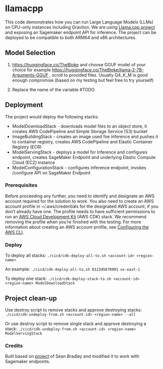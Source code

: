 # llamacpp

This code demonstrates how you can run Large Language Models (LLMs) on CPU-only instances including Graviton. We are using [Llama.cpp project](https://github.com/ggerganov/llama.cpp) and exposing an Sagemaker endpoint API for inference.
The project can be deployed to be compatible to both ARM64 and x86 architectures. 

## Model Selection

1. https://huggingface.co/TheBloke  and choose GGUF model of your choice for example https://huggingface.co/TheBloke/llama-2-7B-Arguments-GGUF , scroll to provided files.  Usually Q4_K_M is good enough compromise (based on my testing but feel free to try yourself)

2. Replace the name of the variable #TODO

## Deployment

The project would deploy the following stacks:
* ModelDownloadStack       - downloads model files to an object store, it creates AWS CodePipeline and Simple Storage Service (S3) bucket
* ImageBuildingStack       - creates an image used foe inference and pushes it to container registry, creates AWS CodePipeline and Elastic Container Registry (ECR)
* ModelServingStack        - deploys a model for inference and configures endpoint, creates SageMaker Endpoint and underlying Elastic Compute Cloud (EC2) instance
* ModelConfigurationStack  - configures inference endpoint, invokes /configure API on SageMaker Endpoint

### Prerequisites

Before proceeding any further, you need to identify and designate an AWS account required for the solution to work. You also need to create an AWS account profile in ~/.aws/credentials for the designated AWS account, if you don’t already have one. The profile needs to have sufficient permissions to run an [AWS Cloud Development Kit](https://aws.amazon.com/cdk/) (AWS CDK) stack. We recommend removing the profile when you’re finished with the testing. For more information about creating an AWS account profile, see [Configuring the AWS CLI](https://docs.aws.amazon.com/cli/latest/userguide/cli-chap-configure.html).

### Deploy

To deploy all stacks:
`./cicd/cdk-deploy-all-to.sh <account-id> <region-name>` 

An example:
`./cicd/cdk-deploy-all-to.sh 012345678901 us-east-1` 

To deploy one stack:
`./cicd/cdk-deploy-stack-to.sh <account-id> <region-name> ModelDownloadStack` 


## Project clean-up

Use destroy script to remove stacks and approve destroying stacks:
`./cicd/cdk-undeploy-from.sh <account-id> <region-name> --all` 

Or use destroy script to remove single stack and approve destroying a stack:
`./cicd/cdk-undeploy-from.sh <account-id> <region-name> ModelServingStack` 

### Credits

Built based on [project](https://gitlab.aws.dev/seanbly/quantized-document-qa) of Sean Bradley and modified it to work with Sagemaker endpoints.
